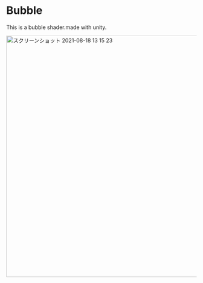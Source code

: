 # Bubble

This is a bubble shader.made with unity.

<img width="640" alt="スクリーンショット 2021-08-18 13 15 23" src="https://user-images.githubusercontent.com/65954422/129837366-36d78f8e-a33e-4bb9-9959-abb9df39d9c3.png">
